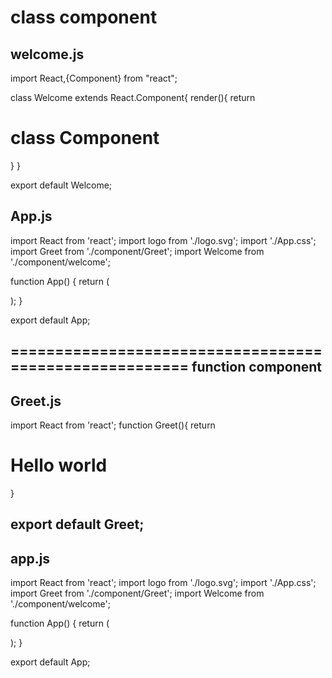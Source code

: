 class component
======================
welcome.js
-------------
import React,{Component} from "react";

class Welcome extends React.Component{
    render(){
        return <h1>class Component</h1>
    }
}

export default Welcome;

App.js
------
import React from 'react';
import logo from './logo.svg';
import './App.css';
import Greet from './component/Greet';
import Welcome from './component/welcome';

function App() {
  return (
    <div className='App'>
      <Greet />
      <Welcome/>
    </div>
    
  );
}

export default App;

=======================================================
function component
------------------
Greet.js
------------
import React from 'react';
function Greet(){
    return <h1>Hello world</h1>
}

export default Greet;
---------------------------------------
app.js
------
import React from 'react';
import logo from './logo.svg';
import './App.css';
import Greet from './component/Greet';
import Welcome from './component/welcome';

function App() {
  return (
    <div className='App'>
      <Greet />
      <Welcome/>
    </div>
    
  );
}

export default App;
